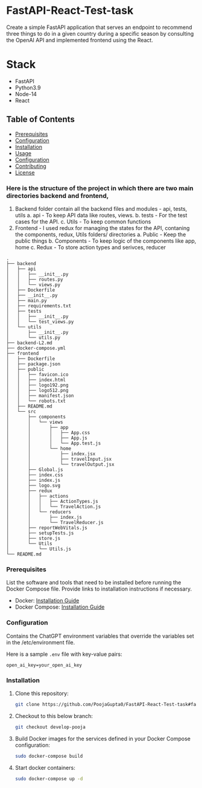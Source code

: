 # FastAPI-React-Test-task

 Create a simple FastAPI application that serves an endpoint to recommend three things to do in a given country during a specific season by consulting the OpenAI API and implemented frontend using the React.

# Stack
- FastAPI
- Python3.9
- Node-14
- React

## Table of Contents
  - [Prerequisites](#prerequisites)
  - [Configuration](#configuration)
  - [Installation](#installation)
- [Usage](#usage)
- [Configuration](#configuration)
- [Contributing](#contributing)
- [License](#license)

### Here is the structure of the project in which there are two main directories backend and frontend, 
1. Backend folder contain all the backend files and modules - api, tests, utils
a. api - To keep API data like routes, views.
b. tests - For the test cases for the API.
c. Utils - To keep common functions
2. Frontend - I used redux for managing the states for the API, contaning the components, redux, Utils folders/ directories
a. Public - Keep the public things
b. Components - To keep logic of the components like app, home
c. Redux - To store action types and serivces, reducer
```
.
├── backend
│   ├── api
│   │   ├── __init__.py
│   │   ├── routes.py
│   │   └── views.py
│   ├── Dockerfile
│   ├── __init__.py
│   ├── main.py
│   ├── requirements.txt
│   ├── tests
│   │   ├── __init__.py
│   │   └── test_views.py
│   └── utils
│       ├── __init__.py
│       └── utils.py
├── backend-L2.md
├── docker-compose.yml
├── frontend
│   ├── Dockerfile
│   ├── package.json
│   ├── public
│   │   ├── favicon.ico
│   │   ├── index.html
│   │   ├── logo192.png
│   │   ├── logo512.png
│   │   ├── manifest.json
│   │   └── robots.txt
│   ├── README.md
│   └── src
│       ├── components
│       │   └── views
│       │       ├── app
│       │       │   ├── App.css
│       │       │   ├── App.js
│       │       │   └── App.test.js
│       │       └── home
│       │           ├── index.jsx
│       │           ├── travelInput.jsx
│       │           └── travelOutput.jsx
│       ├── Global.js
│       ├── index.css
│       ├── index.js
│       ├── logo.svg
│       ├── redux
│       │   ├── actions
│       │   │   ├── ActionTypes.js
│       │   │   └── TravelAction.js
│       │   └── reducers
│       │       ├── index.js
│       │       └── TravelReducer.js
│       ├── reportWebVitals.js
│       ├── setupTests.js
│       ├── store.js
│       └── Utils
│           └── Utils.js
└── README.md
```

### Prerequisites

List the software and tools that need to be installed before running the Docker Compose file. Provide links to installation instructions if necessary.

- Docker: [Installation Guide](https://docs.docker.com/get-docker/)
- Docker Compose: [Installation Guide](https://docs.docker.com/compose/install/)

### Configuration

Contains the ChatGPT environment variables that override the variables set in the /etc/environment file.

Here is a sample `.env` file with key-value pairs:

```plaintext
open_ai_key=your_open_ai_key
```

### Installation

1. Clone this repository:

   ```bash
   git clone https://github.com/PoojaGupta0/FastAPI-React-Test-task#fastapi-react-test-task
   ```

2. Checkout to this below branch:

   ```bash
   git checkout develop-pooja
   ```

3. Build Docker images for the services defined in your Docker Compose configuration:

   ```bash
   sudo docker-compose build
   ```

4. Start docker containers:

   ```bash
   sudo docker-compose up -d
   ```
   

